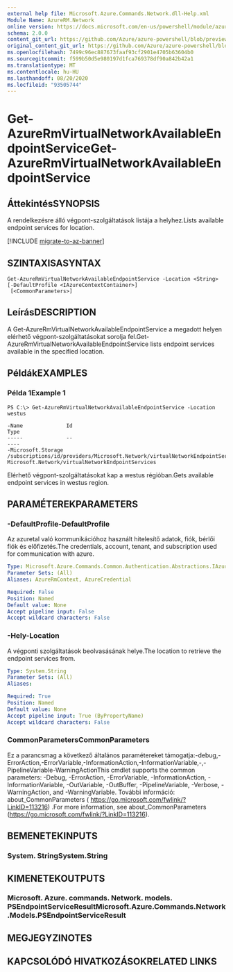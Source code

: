 ```yaml
---
external help file: Microsoft.Azure.Commands.Network.dll-Help.xml
Module Name: AzureRM.Network
online version: https://docs.microsoft.com/en-us/powershell/module/azurerm.network/get-azurermvirtualnetworkavailableendpointservice
schema: 2.0.0
content_git_url: https://github.com/Azure/azure-powershell/blob/preview/src/ResourceManager/Network/Commands.Network/help/Get-AzureRmVirtualNetworkAvailableEndpointService.md
original_content_git_url: https://github.com/Azure/azure-powershell/blob/preview/src/ResourceManager/Network/Commands.Network/help/Get-AzureRmVirtualNetworkAvailableEndpointService.md
ms.openlocfilehash: 7499c96ec887673faaf93cf2901e4705b63604b0
ms.sourcegitcommit: f599b50d5e980197d1fca769378df90a842b42a1
ms.translationtype: MT
ms.contentlocale: hu-HU
ms.lasthandoff: 08/20/2020
ms.locfileid: "93505744"
---
```

# <span data-ttu-id="aba1d-101">Get-AzureRmVirtualNetworkAvailableEndpointService</span><span class="sxs-lookup"><span data-stu-id="aba1d-101">Get-AzureRmVirtualNetworkAvailableEndpointService</span></span>

## <span data-ttu-id="aba1d-102">Áttekintés</span><span class="sxs-lookup"><span data-stu-id="aba1d-102">SYNOPSIS</span></span>
<span data-ttu-id="aba1d-103">A rendelkezésre álló végpont-szolgáltatások listája a helyhez.</span><span class="sxs-lookup"><span data-stu-id="aba1d-103">Lists available endpoint services for location.</span></span>

[!INCLUDE [migrate-to-az-banner](../../includes/migrate-to-az-banner.md)]

## <span data-ttu-id="aba1d-104">SZINTAXISA</span><span class="sxs-lookup"><span data-stu-id="aba1d-104">SYNTAX</span></span>

```
Get-AzureRmVirtualNetworkAvailableEndpointService -Location <String> [-DefaultProfile <IAzureContextContainer>]
 [<CommonParameters>]
```

## <span data-ttu-id="aba1d-105">Leírás</span><span class="sxs-lookup"><span data-stu-id="aba1d-105">DESCRIPTION</span></span>
<span data-ttu-id="aba1d-106">A Get-AzureRmVirtualNetworkAvailableEndpointService a megadott helyen elérhető végpont-szolgáltatásokat sorolja fel.</span><span class="sxs-lookup"><span data-stu-id="aba1d-106">Get-AzureRmVirtualNetworkAvailableEndpointService lists endpoint services available in the specified location.</span></span>

## <span data-ttu-id="aba1d-107">Példák</span><span class="sxs-lookup"><span data-stu-id="aba1d-107">EXAMPLES</span></span>

### <span data-ttu-id="aba1d-108">Példa 1</span><span class="sxs-lookup"><span data-stu-id="aba1d-108">Example 1</span></span>
```
PS C:\> Get-AzureRmVirtualNetworkAvailableEndpointService -Location westus

-Name              Id                                                                                             Type
-----              --                                                                                             ----
-Microsoft.Storage /subscriptions/id/providers/Microsoft.Network/virtualNetworkEndpointServices/Microsoft.Storage Microsoft.Network/virtualNetworkEndpointServices
```

<span data-ttu-id="aba1d-109">Elérhető végpont-szolgáltatásokat kap a westus régióban.</span><span class="sxs-lookup"><span data-stu-id="aba1d-109">Gets available endpoint services in westus region.</span></span>

## <span data-ttu-id="aba1d-110">PARAMÉTEREK</span><span class="sxs-lookup"><span data-stu-id="aba1d-110">PARAMETERS</span></span>

### <span data-ttu-id="aba1d-111">-DefaultProfile</span><span class="sxs-lookup"><span data-stu-id="aba1d-111">-DefaultProfile</span></span>
<span data-ttu-id="aba1d-112">Az azuretal való kommunikációhoz használt hitelesítő adatok, fiók, bérlői fiók és előfizetés.</span><span class="sxs-lookup"><span data-stu-id="aba1d-112">The credentials, account, tenant, and subscription used for communication with azure.</span></span>

```yaml
Type: Microsoft.Azure.Commands.Common.Authentication.Abstractions.IAzureContextContainer
Parameter Sets: (All)
Aliases: AzureRmContext, AzureCredential

Required: False
Position: Named
Default value: None
Accept pipeline input: False
Accept wildcard characters: False
```

### <span data-ttu-id="aba1d-113">-Hely</span><span class="sxs-lookup"><span data-stu-id="aba1d-113">-Location</span></span>
<span data-ttu-id="aba1d-114">A végponti szolgáltatások beolvasásának helye.</span><span class="sxs-lookup"><span data-stu-id="aba1d-114">The location to retrieve the endpoint services from.</span></span>

```yaml
Type: System.String
Parameter Sets: (All)
Aliases:

Required: True
Position: Named
Default value: None
Accept pipeline input: True (ByPropertyName)
Accept wildcard characters: False
```

### <span data-ttu-id="aba1d-115">CommonParameters</span><span class="sxs-lookup"><span data-stu-id="aba1d-115">CommonParameters</span></span>
<span data-ttu-id="aba1d-116">Ez a parancsmag a következő általános paramétereket támogatja:-debug,-ErrorAction,-ErrorVariable,-InformationAction,-InformationVariable,-,-PipelineVariable-WarningAction</span><span class="sxs-lookup"><span data-stu-id="aba1d-116">This cmdlet supports the common parameters: -Debug, -ErrorAction, -ErrorVariable, -InformationAction, -InformationVariable, -OutVariable, -OutBuffer, -PipelineVariable, -Verbose, -WarningAction, and -WarningVariable.</span></span> <span data-ttu-id="aba1d-117">További információ: about_CommonParameters ( https://go.microsoft.com/fwlink/?LinkID=113216) .</span><span class="sxs-lookup"><span data-stu-id="aba1d-117">For more information, see about_CommonParameters (https://go.microsoft.com/fwlink/?LinkID=113216).</span></span>

## <span data-ttu-id="aba1d-118">BEMENETEK</span><span class="sxs-lookup"><span data-stu-id="aba1d-118">INPUTS</span></span>

### <span data-ttu-id="aba1d-119">System. String</span><span class="sxs-lookup"><span data-stu-id="aba1d-119">System.String</span></span>

## <span data-ttu-id="aba1d-120">KIMENETEK</span><span class="sxs-lookup"><span data-stu-id="aba1d-120">OUTPUTS</span></span>

### <span data-ttu-id="aba1d-121">Microsoft. Azure. commands. Network. models. PSEndpointServiceResult</span><span class="sxs-lookup"><span data-stu-id="aba1d-121">Microsoft.Azure.Commands.Network.Models.PSEndpointServiceResult</span></span>

## <span data-ttu-id="aba1d-122">MEGJEGYZI</span><span class="sxs-lookup"><span data-stu-id="aba1d-122">NOTES</span></span>

## <span data-ttu-id="aba1d-123">KAPCSOLÓDÓ HIVATKOZÁSOK</span><span class="sxs-lookup"><span data-stu-id="aba1d-123">RELATED LINKS</span></span>
